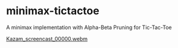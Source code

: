 # minimax-tictactoe
A minimax implementation with Alpha-Beta Pruning for Tic-Tac-Toe

[Kazam_screencast_00000.webm](https://github.com/Overlrd/minimax-tictactoe/assets/90383672/e44305f1-7c8a-4bac-91f9-be22554ec6ed)

